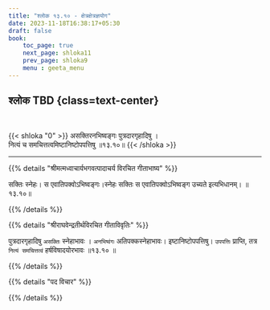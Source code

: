 ```yaml
---
title: "श्लोक १३.१० - क्षेत्रक्षेत्रज्ञयोग"
date: 2023-11-18T16:38:17+05:30
draft: false
book:
    toc_page: true
    next_page: shloka11
    prev_page: shloka9
    menu : geeta_menu
---
```




## श्लोक TBD {class=text-center}

<br/>

{{< shloka  "0"  >}}
असक्तिरनभिष्वङ्गः पुत्रदारगृहादिषु ।    
नित्यं च समचित्तत्वमिष्टानिष्टोपपत्तिषु ॥१३.१०॥
{{< /shloka >}}

---


{{% details "श्रीमत्मध्वाचार्यभगवत्पादाचर्य विरचित  गीताभाष्य" %}}

सक्तिः स्नेहः। स एवातिपक्वोऽभिष्वङ्गः।स्नेहः सक्तिः स 
एवातिपक्वोऽभिष्वङ्ग उच्यते इत्यभिधानम्। ॥१३.१०॥

{{% /details %}}



{{% details "श्रीराघवेन्द्रतीर्थविरचित गीताविवृतिः" %}}

पुत्रदारगृहादिषु `असक्तिः` स्नेहाभावः । `अनभिष्वंगः`
अतिपक्कस्नेहाभावः। इष्टानिष्टोपपत्तिषु। `उपपत्तिः` प्राप्ति, 
तत्र `नित्यं समचित्तत्वं` हर्षविषादयोरभावः ॥१३.१० ॥

{{% /details %}}



{{% details "पद विचार" %}}


{{% /details %}}
